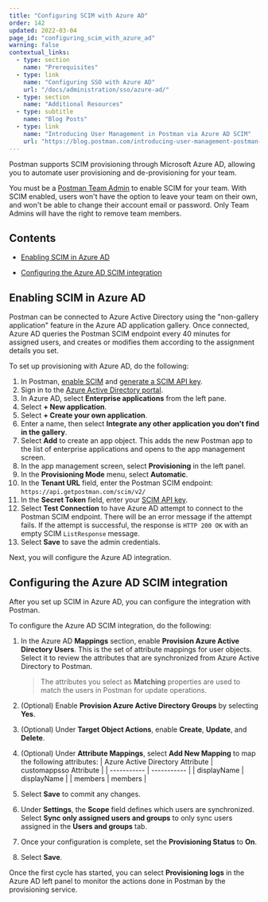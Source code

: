 ```yaml
---
title: "Configuring SCIM with Azure AD"
order: 142
updated: 2022-03-04
page_id: "configuring_scim_with_azure_ad"
warning: false
contextual_links:
  - type: section
    name: "Prerequisites"
  - type: link
    name: "Configuring SSO with Azure AD"
    url: "/docs/administration/sso/azure-ad/"
  - type: section
    name: "Additional Resources"
  - type: subtitle
    name: "Blog Posts"
  - type: link
    name: "Introducing User Management in Postman via Azure AD SCIM"
    url: "https://blog.postman.com/introducing-user-management-postman-azure-ad-scim/"
---
```


Postman supports SCIM provisioning through Microsoft Azure AD, allowing you to automate user provisioning and de-provisioning for your team.

You must be a [Postman Team Admin](/docs/collaborating-in-postman/roles-and-permissions/#team-roles) to enable SCIM for your team. With SCIM enabled, users won't have the option to leave your team on their own, and won't be able to change their account email or password. Only Team Admins will have the right to remove team members.

## Contents

* [Enabling SCIM in Azure AD](#enabling-scim-in-azure-ad)

* [Configuring the Azure AD SCIM integration](#configuring-the-azure-ad-scim-integration)

## Enabling SCIM in Azure AD

Postman can be connected to Azure Active Directory using the "non-gallery application" feature in the Azure AD application gallery. Once connected, Azure AD queries the Postman SCIM endpoint every 40 minutes for assigned users, and creates or modifies them according to the assignment details you set.

To set up provisioning with Azure AD, do the following:

1. In Postman, [enable SCIM](/docs/administration/scim-provisioning/scim-provisioning-overview/#enabling-scim-in-postman) and [generate a SCIM API key](/docs/administration/scim-provisioning/scim-provisioning-overview/#generating-scim-api-key).
1. Sign in to the [Azure Active Directory portal](https://aad.portal.azure.com/).
1. In Azure AD, select **Enterprise applications** from the left pane.
1. Select **+ New application**.
1. Select **+ Create your own application**.
1. Enter a name, then select **Integrate any other application you don't find in the gallery**.
1. Select **Add** to create an app object. This adds the new Postman app to the list of enterprise applications and opens to the app management screen.
1. In the app management screen, select **Provisioning** in the left panel.
1. In the **Provisioning Mode** menu, select **Automatic**.
1. In the **Tenant URL** field, enter the Postman SCIM endpoint: `https://api.getpostman.com/scim/v2/`
1. In the **Secret Token** field, enter your [SCIM API key](/docs/administration/scim-provisioning/scim-provisioning-overview/#generating-scim-api-key).
1. Select **Test Connection** to have Azure AD attempt to connect to the Postman SCIM endpoint. There will be an error message if the attempt fails. If the attempt is successful, the response is `HTTP 200 OK` with an empty SCIM `ListResponse` message.
1. Select **Save** to save the admin credentials.

Next, you will configure the Azure AD integration.

## Configuring the Azure AD SCIM integration

After you set up SCIM in Azure AD, you can configure the integration with Postman.

To configure the Azure AD SCIM integration, do the following:

1. In the Azure AD **Mappings** section, enable **Provision Azure Active Directory Users**. This is the set of attribute mappings for user objects. Select it to review the attributes that are synchronized from Azure Active Directory to Postman.

    > The attributes you select as **Matching** properties are used to match the users in Postman for update operations.

1. (Optional) Enable **Provision Azure Active Directory Groups** by selecting **Yes**.
1. (Optional) Under **Target Object Actions**, enable **Create**, **Update**, and **Delete**.
1. (Optional) Under **Attribute Mappings**, select **Add New Mapping** to map the following attributes:
    | Azure Active Directory Attribute | customappsso Attribute |
    | ----------- | ----------- |
    | displayName | displayName |
    | members | members |
1. Select **Save** to commit any changes.
1. Under **Settings**, the **Scope** field defines which users are synchronized. Select **Sync only assigned users and groups** to only sync users assigned in the **Users and groups** tab.
1. Once your configuration is complete, set the **Provisioning Status** to **On**.
1. Select **Save**.

Once the first cycle has started, you can select **Provisioning logs** in the Azure AD left panel to monitor the actions done in Postman by the provisioning service.
